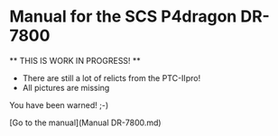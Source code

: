 # Manual for the SCS P4dragon DR-7800

** THIS IS WORK IN PROGRESS! **

- There are still a lot of relicts from the PTC-IIpro!
- All pictures are missing

You have been warned! ;-)

[Go to the manual](Manual DR-7800.md)

